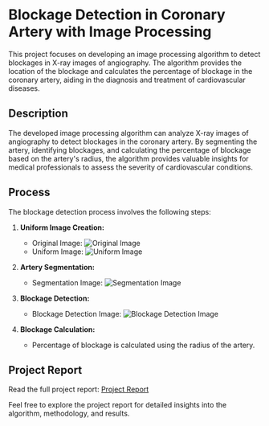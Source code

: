 # Blockage Detection in Coronary Artery with Image Processing

This project focuses on developing an image processing algorithm to detect blockages in X-ray images of angiography. The algorithm provides the location of the blockage and calculates the percentage of blockage in the coronary artery, aiding in the diagnosis and treatment of cardiovascular diseases.

## Description
The developed image processing algorithm can analyze X-ray images of angiography to detect blockages in the coronary artery. By segmenting the artery, identifying blockages, and calculating the percentage of blockage based on the artery's radius, the algorithm provides valuable insights for medical professionals to assess the severity of cardiovascular conditions.

## Process
The blockage detection process involves the following steps:

1. **Uniform Image Creation:**
   - Original Image: ![Original Image](https://github.com/KaranPadaraiya/Bolckage-detection-in-coronary-artery-of-hart/blob/main/scene00021.jpg)
   - Uniform Image: ![Uniform Image](https://github.com/KaranPadaraiya/Bolckage-detection-in-coronary-artery-of-hart/blob/main/uniform.png)

2. **Artery Segmentation:**
   - Segmentation Image: ![Segmentation Image](https://github.com/KaranPadaraiya/Bolckage-detection-in-coronary-artery-of-hart/blob/main/segmentation.png)

3. **Blockage Detection:**
   - Blockage Detection Image: ![Blockage Detection Image](https://github.com/KaranPadaraiya/Bolckage-detection-in-coronary-artery-of-hart/blob/main/Blockage%20detection.png)

4. **Blockage Calculation:**
   - Percentage of blockage is calculated using the radius of the artery.

## Project Report
Read the full project report: [Project Report](report_link_here)

Feel free to explore the project report for detailed insights into the algorithm, methodology, and results.

